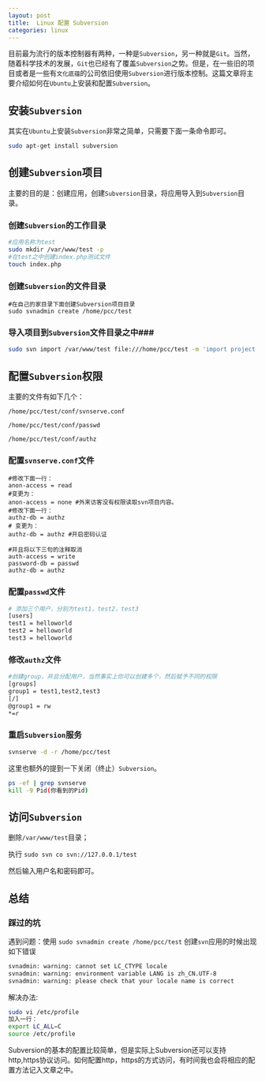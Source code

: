 ```yaml
---
layout: post
title:  Linux 配置 Subversion
categories: linux
---
```


目前最为流行的版本控制器有两种，一种是```Subversion```，另一种就是```Git```。当然，随着科学技术的发展，```Git```也已经有了覆盖```Subversion```之势。但是，在一些旧的项目或者是一些有```文化底蕴```的公司依旧使用```Subversion```进行版本控制。这篇文章将主要介绍如何在```Ubuntu```上安装和配置```Subversion```。


## 安装```Subversion``` ##

其实在```Ubuntu```上安装```Subversion```非常之简单，只需要下面一条命令即可。

```bash
sudo apt-get install subversion
```

## 创建```Subversion```项目 ##

主要的目的是：创建应用，创建```Subversion```目录，将应用导入到```Subversion```目录。

### 创建```Subversion```的工作目录 ###

```bash
#应用名称为test
sudo mkdir /var/www/test -p
#在test之中创建index.php测试文件
touch index.php
```

### 创建```Subversion```的文件目录 ###

```
#在自己的家目录下面创建Subversion项目目录
sudo svnadmin create /home/pcc/test
```

### 导入项目到```Subversion```文件目录之中###

```bash
sudo svn import /var/www/test file:///home/pcc/test -m 'import project to svn'
```

## 配置```Subversion```权限 ##

主要的文件有如下几个：

```/home/pcc/test/conf/svnserve.conf```

```/home/pcc/test/conf/passwd```

```/home/pcc/test/conf/authz```

### 配置```svnserve.conf```文件 ###

```
#修改下面一行：
anon-access = read
#变更为：
anon-access = none #外来访客没有权限读取svn项目内容。
#修改下面一行：
authz-db = authz
# 变更为：
authz-db = authz #开启密码认证

#并且将以下三句的注释取消
auth-access = write
password-db = passwd
authz-db = authz
```

### 配置```passwd```文件 ###

```bash
# 添加三个用户，分别为test1，test2，test3
[users]
test1 = helloworld
test2 = helloworld
test3 = helloworld
```

### 修改```authz```文件 ###

```bash
#创建group，并且分配用户，当然事实上你可以创建多个，然后赋予不同的权限
[groups]
group1 = test1,test2,test3
[/]
@group1 = rw
*=r
```

### 重启```Subversion```服务 ###

```bash
svnserve -d -r /home/pcc/test
```

这里也额外的提到一下关闭（终止）```Subversion```。

```bash
ps -ef | grep svnserve
kill -9 Pid(你看到的Pid)
```

## 访问```Subversion``` ##

删除```/var/www/test```目录；

执行 ```sudo svn co svn://127.0.0.1/test```

然后输入用户名和密码即可。

## 总结 ##

### 踩过的坑 ###

遇到问题：使用  ```sudo svnadmin create /home/pcc/test```  创建```svn```应用的时候出现如下错误

```bash
svnadmin: warning: cannot set LC_CTYPE locale
svnadmin: warning: environment variable LANG is zh_CN.UTF-8
svnadmin: warning: please check that your locale name is correct
```

解决办法:

```bash
sudo vi /etc/profile
加入一行：
export LC_ALL=C
source /etc/profile
```

Subversion的基本的配置比较简单，但是实际上Subversion还可以支持http,https协议访问。如何配置http，https的方式访问，有时间我也会将相应的配置方法记入文章之中。



